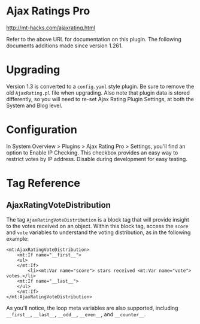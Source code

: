 # Ajax Ratings Pro

http://mt-hacks.com/ajaxrating.html

Refer to the above URL for documentation on this plugin. The following documents additions made since version 1.261.

# Upgrading

Version 1.3 is converted to a `config.yaml` style plugin. Be sure to remove the old `AjaxRating.pl` file when upgrading. Also note that plugin data is stored differently, so you will need to re-set Ajax Rating Plugin Settings, at both the System and Blog level.

# Configuration

In System Overview > Plugins > Ajax Rating Pro > Settings, you'll find an option to Enable IP Checking. This checkbox provides an easy way to restrict votes by IP address. Disable during development for easy testing.

# Tag Reference

## AjaxRatingVoteDistribution

The tag `AjaxRatingVoteDistribution` is a block tag that will provide insight to the votes received on an object. Within this block tag, access the `score` and `vote` variables to understand the voting distribution, as in the following example:

    <mt:AjaxRatingVoteDistribution>
        <mt:If name="__first__">
        <ul>
        </mt:If>
            <li><mt:Var name="score"> stars received <mt:Var name="vote"> votes.</li>
        <mt:If name="__last__">
        </ul>
        </mt:If>
    </mt:AjaxRatingVoteDistribution>

As you'll notice, the loop meta variables are also supported, including `__first__`, `__last__`, `__odd__`, `__even__`, and `__counter__`.
